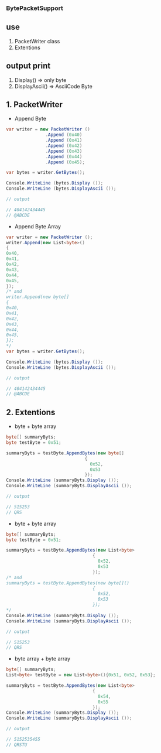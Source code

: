 ### BytePacketSupport

## use
1. PacketWriter class
2. Extentions

## output print
1. Display() => only byte
2. DisplayAscii() => AsciiCode Byte


## 1. PacketWriter 
- Append Byte
```csharp
var writer = new PacketWriter ()
               .Append (0x40)
               .Append (0x41)
               .Append (0x42)
               .Append (0x43)
               .Append (0x44)
               .Append (0x45);

var bytes = writer.GetBytes();

Console.WriteLine (bytes.Display ());
Console.WriteLine (bytes.DisplayAscii ());

// output

// 404142434445
// @ABCDE
```
- Append Byte Array
```csharp
var writer = new PacketWriter ();
writer.Append(new List<byte>()
{
0x40,
0x41,
0x42,
0x43,
0x44,
0x45,
});
/* and
writer.Append(new byte[]
{
0x40,
0x41,
0x42,
0x43,
0x44,
0x45,
});
*/
var bytes = writer.GetBytes();

Console.WriteLine (bytes.Display ());
Console.WriteLine (bytes.DisplayAscii ());

// output

// 404142434445
// @ABCDE
```

## 2. Extentions
- byte + byte array
``` csharp
byte[] summaryByts;
byte testByte = 0x51;

summaryByts = testByte.AppendBytes(new byte[]
                              {
                                0x52,
                                0x53
                              });
Console.WriteLine (summaryByts.Display ());
Console.WriteLine (summaryByts.DisplayAscii ());

// output

// 515253
// QRS
```
 
- byte + byte array
``` csharp
byte[] summaryByts;
byte testByte = 0x51;

summaryByts = testByte.AppendBytes(new List<byte>
                                 {
                                   0x52,
                                   0x53
                                 });
/* and
summaryByts = testByte.AppendBytes(new byte[]()
                                 {
                                   0x52,
                                   0x53
                                 });
*/
Console.WriteLine (summaryByts.Display ());
Console.WriteLine (summaryByts.DisplayAscii ());

// output

// 515253
// QRS
```

- byte array + byte array
``` csharp
byte[] summaryByts;
List<byte> testByte = new List<byte>(){0x51, 0x52, 0x53};

summaryByts = testByte.AppendBytes(new List<byte>
                                 {
                                   0x54,
                                   0x55
                                 });
Console.WriteLine (summaryByts.Display ());
Console.WriteLine (summaryByts.DisplayAscii ());

// output

// 5152535455
// QRSTU
```

    
